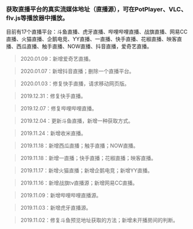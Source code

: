 ### 获取直播平台的真实流媒体地址（直播源），可在PotPlayer、VLC、flv.js等播放器中播放。

目前有17个直播平台：斗鱼直播、虎牙直播、哔哩哔哩直播、战旗直播、网易CC直播、火猫直播、企鹅电竞、YY直播、一直播、快手直播、花椒直播、映客直播、西瓜直播、触手直播、NOW直播、抖音直播，爱奇艺直播。

> 2020.01.09：新增爱奇艺直播。

> 2020.01.07：新增抖音直播；删除一个直播平台。

> 2020.01.03：修复快手直播，请求移动网页版。 

> 2019.12.31：修复快手直播。 

> 2019.12.07：修复哔哩哔哩直播。

> 2019.12.04：更新斗鱼直播，新增一种获取方式。

> 2019.11.24：新增收米直播。

> 2019.11.18：新增西瓜直播；触手直播；NOW直播。

> 2019.11.18：新增一直播；快手直播；花椒直播；映客直播。

> 2019.11.17：新增火猫直播；新增企鹅电竞；新增YY直播。

> 2019.11.16：新增战旗tv直播源；新增网易CC直播。

> 2019.11.09：新增哔哩哔哩直播源。

> 2019.11.03：新增虎牙直播源。

> 2019.11.02：修复斗鱼预览地址获取的方法；新增未开播房间的判断。

